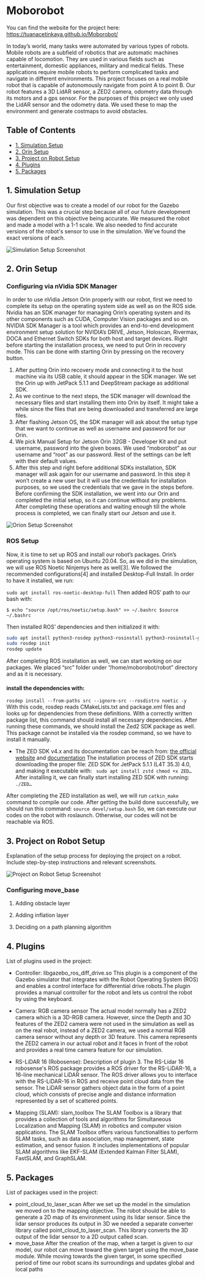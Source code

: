 # Moborobot
You can find the website for the project here: https://tuanacetinkaya.github.io/Moborobot/

In today’s world, many tasks were automated by various types of robots. Mobile robots are a subfield of robotics that are automatic machines capable of locomotion. They are used in various fields such as entertainment, domestic appliances, military and medical fields. These applications require mobile robots to perform complicated tasks and navigate in different environments. This project focuses on a real mobile robot that is capable of autonomously navigate from point A to point B. Our robot features a 3D LidAR sensor, a ZED2 camera, odometry data through its motors and a gps sensor. For the purposes of this project we only used the LidAR sensor and the odometry data. We used these to map the environment and generate costmaps to avoid obstacles. 


## Table of Contents

- [1. Simulation Setup](#2-simulation-setup)
- [2. Orin Setup](#1-orin-setup)
- [3. Project on Robot Setup](#3-project-on-robot-setup)
- [4. Plugins](#4-plugins)
- [5. Packages](#5-packages)

## 1. Simulation Setup

Our first objective was to create a model of our robot for the Gazebo simulation. This was a crucial step because all of our future development was dependent on this objective being accurate. We measured the robot and made a model with a 1-1 scale. We also needed to find accurate versions of the robot's sensor to use in the simulation. We’ve found the exact versions of each. 

![Simulation Setup Screenshot](/path/to/simulation-setup-screenshot.png)

## 2. Orin Setup
### Configuring via nVidia SDK Manager
In order to use nVidia Jetson Orin properly with our robot, first we need to complete its setup on the operating system side as well as on the ROS side. Nvidia has an SDK manager for managing Orin’s operating system and its other components such as CUDA, Computer Vision packages and so on.
NVIDIA SDK Manager is a tool which provides an end-to-end development environment setup solution for NVIDIA’s DRIVE, Jetson, Holoscan, Rivermax, DOCA and Ethernet Switch SDKs for both host and target devices.
Right before starting the installation process, we need to put Orin in recovery mode. This can be done with starting Orin by pressing on the recovery button.
1. After putting Orin into recovery mode and connecting it to the host machine via its USB cable, it should appear in the SDK manager. We set the Orin up with JetPack 5.1.1 and DeepStream package as additional SDK.
2. As we continue to the next steps, the SDK manager will download the necessary files and start installing them into Orin by itself. It might take a while since the files that are being downloaded and transferred are large files.
3. After flashing Jetson OS, the SDK manager will ask about the setup type that we want to continue as well as username and password for our Orin.
4. We pick Manual Setup for Jetson Orin 32GB - Developer Kit and put username, password into the given boxes. We used “moborobot” as our username and “root” as our password. Rest of the settings can be left with their default values.
5. After this step and right before additional SDKs installation, SDK manager will ask again for our username and password. In this step it won’t create a new user but it will use the credentials for installation purposes, so we used the credentials that we gave in the steps before. Before confirming the SDK installation, we went into our Orin and completed the initial setup, so it can continue without any problems.
After completing these operations and waiting enough till the whole process is completed, we can finally start our Jetson and use it.

![Orion Setup Screenshot](/path/to/orin-setup-screenshot.png)

### ROS Setup 
Now, it is time to set up ROS and install our robot’s packages. Orin’s operating system is based on Ubuntu 20.04. So, as we did in the simulation, we will use ROS Noetic Ninjemys here as well[3]. We followed the recommended configurations[4] and installed Desktop-Full Install. In order to have it installed, we run:

`sudo apt install ros-noetic-desktop-full`
Then added ROS’ path to our bash with:

`$ echo "source /opt/ros/noetic/setup.bash" >> ~/.bashrc
 $source ~/.bashrc`

 Then installed ROS’ dependencies and then initialized it with:
 ```bash
sudo apt install python3-rosdep python3-rosinstall python3-rosinstall-generator python3-wstool build-essential
sudo rosdep init
rosdep update 
```
 After completing ROS installation as well, we can start working on our packages. We placed “src” folder under “/home/moborobot/robot” directory and as it is necessary.
 #### install the dependencies with:
  `rosdep install --from-paths src --ignore-src --rosdistro noetic -y`
 With this code, rosdep reads CMakeLists.txt and package.xml files and looks up for dependencies from these definitions. With a correctly written package list, this command should install all necessary dependencies. 
 After running these commands, we should install the Zed2 SDK package as well. This package cannot be installed via the rosdep command, so we have to install it manually.
 - The ZED SDK v4.x and its documentation can be reach from: [the official website](https://www.stereolabs.com/developers/release/) and [documentation](https://www.stereolabs.com/docs/get-started-with-zed/)
 The installation process of ZED SDK starts downloading the proper file: ZED SDK for JetPack 5.1.1 (L4T 35.3) 4.0, and making it executable with:
 `
 sudo apt install zstd
 chmod +x ZED…`
 After installing it, we can finally start installing ZED SDK with running: `./ZED…`

 After completing the ZED installation as well, we will run `catkin_make` command to compile our code.
 After getting the build done successfully, we should run this command:
 `source devel/setup.bash`
So, we can execute our codes on the robot with roslaunch. Otherwise, our codes will not be reachable via ROS.

## 3. Project on Robot Setup

Explanation of the setup process for deploying the project on a robot. Include step-by-step instructions and relevant screenshots.

![Project on Robot Setup Screenshot](/path/to/project-on-robot-setup-screenshot.png)
 ### Configuring move_base
1. Adding obstacle layer

2. Adding inflation layer

3. Deciding on a path planning algorithm



## 4. Plugins

List of plugins used in the project:

- Controller: libgazebo_ros_diff_drive.so
This plugin is a component of the Gazebo simulator that integrates with the Robot Operating System (ROS) and enables a control interface for differential drive robots.The plugin provides a manual controller for the robot and lets us control the robot by using the keyboard.
- Camera:  RGB camera sensor
The actual model normally has a ZED2 camera which is a 3D-RGB camera. However, since the Depth and 3D features of the ZED2 camera were not used in the simulation as well as on the real robot, instead of a ZED2 camera, we used a normal RGB camera sensor without any depth or 3D feature. This camera represents the ZED2 camera in our actual robot and it faces in front of the robot and provides a real time camera feature for our simulation.
- RS-LiDAR 16 (Robosense): Description of plugin 3.
The RS-Lidar 16 robosense's ROS package provides a ROS driver for the RS-LiDAR-16, a 16-line mechanical LiDAR sensor. The ROS driver allows you to interface with the RS-LiDAR-16 in ROS and receive point cloud data from the sensor. The LiDAR sensor gathers object data in the form of a point cloud, which consists of precise angle and distance information represented by a set of scattered points.

- Mapping (SLAM): slam_toolbox
The SLAM Toolbox is a library that provides a collection of tools and algorithms for Simultaneous Localization and Mapping (SLAM) in robotics and computer vision applications. The SLAM Toolbox offers various functionalities to perform SLAM tasks, such as data association, map management, state estimation, and sensor fusion. It includes implementations of popular SLAM algorithms like EKF-SLAM (Extended Kalman Filter SLAM), FastSLAM, and GraphSLAM.

## 5. Packages

List of packages used in the project:

- point_cloud_to_laser_scan
After we set up the model in the simulation we moved on to the mapping objective. The robot should be able to generate a 2D map of its environment using its lidar sensor. Since the lidar sensor produces its output in 3D we needed a separate converter library called point_cloud_to_laser_scan. This library converts the 3D output of the lidar sensor to a 2D output called scan.
- move_base
After the creation of the map, when a target is given to our model, our robot can move toward the given target using the move_base module. While moving towards the given target, in some specified period of time our robot scans its surroundings and updates global and local paths
